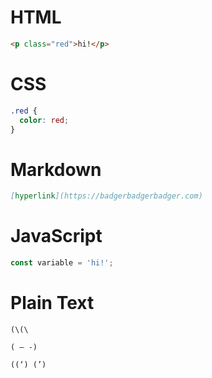 <!-- code blocks -->

# HTML

```html
<p class="red">hi!</p>
```

# CSS

```css
.red {
  color: red;
}
```

# Markdown

```md
[hyperlink](https://badgerbadgerbadger.com)
```

# JavaScript

```js
const variable = 'hi!';
```

# Plain Text

```
(\(\

( – -)

((‘) (’)
```

